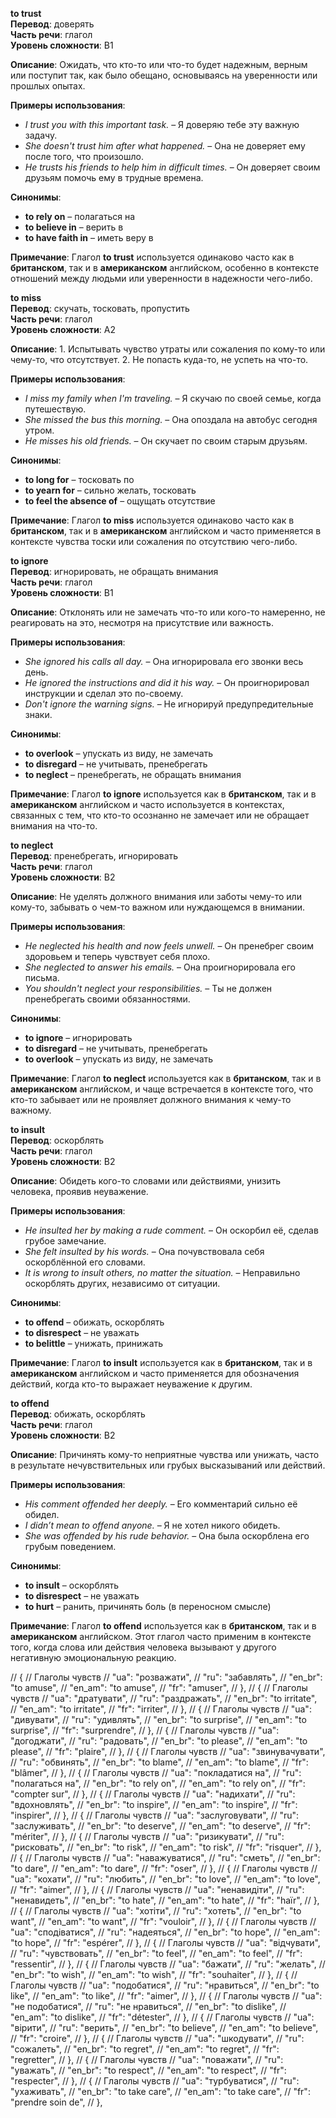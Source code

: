 **to trust**  
**Перевод**: доверять  
**Часть речи**: глагол  
**Уровень сложности**: B1  

**Описание**: Ожидать, что кто-то или что-то будет надежным, верным или поступит так, как было обещано, основываясь на уверенности или прошлых опытах.  

**Примеры использования**:  
- _I trust you with this important task._ – Я доверяю тебе эту важную задачу.  
- _She doesn't trust him after what happened._ – Она не доверяет ему после того, что произошло.  
- _He trusts his friends to help him in difficult times._ – Он доверяет своим друзьям помочь ему в трудные времена.  

**Синонимы**:  
- **to rely on** – полагаться на  
- **to believe in** – верить в  
- **to have faith in** – иметь веру в  

**Примечание**: Глагол **to trust** используется одинаково часто как в **британском**, так и в **американском** английском, особенно в контексте отношений между людьми или уверенности в надежности чего-либо.



**to miss**  
**Перевод**: скучать, тосковать, пропустить  
**Часть речи**: глагол  
**Уровень сложности**: A2  

**Описание**: 1. Испытывать чувство утраты или сожаления по кому-то или чему-то, что отсутствует. 2. Не попасть куда-то, не успеть на что-то.  

**Примеры использования**:  
- _I miss my family when I'm traveling._ – Я скучаю по своей семье, когда путешествую.  
- _She missed the bus this morning._ – Она опоздала на автобус сегодня утром.  
- _He misses his old friends._ – Он скучает по своим старым друзьям.  

**Синонимы**:  
- **to long for** – тосковать по  
- **to yearn for** – сильно желать, тосковать  
- **to feel the absence of** – ощущать отсутствие  

**Примечание**: Глагол **to miss** используется одинаково часто как в **британском**, так и в **американском** английском и часто применяется в контексте чувства тоски или сожаления по отсутствию чего-либо.



**to ignore**  
**Перевод**: игнорировать, не обращать внимания  
**Часть речи**: глагол  
**Уровень сложности**: B1  

**Описание**: Отклонять или не замечать что-то или кого-то намеренно, не реагировать на это, несмотря на присутствие или важность.  

**Примеры использования**:  
- _She ignored his calls all day._ – Она игнорировала его звонки весь день.  
- _He ignored the instructions and did it his way._ – Он проигнорировал инструкции и сделал это по-своему.  
- _Don't ignore the warning signs._ – Не игнорируй предупредительные знаки.  

**Синонимы**:  
- **to overlook** – упускать из виду, не замечать  
- **to disregard** – не учитывать, пренебрегать  
- **to neglect** – пренебрегать, не обращать внимания  

**Примечание**: Глагол **to ignore** используется как в **британском**, так и в **американском** английском и часто используется в контекстах, связанных с тем, что кто-то осознанно не замечает или не обращает внимания на что-то.



**to neglect**  
**Перевод**: пренебрегать, игнорировать  
**Часть речи**: глагол  
**Уровень сложности**: B2  

**Описание**: Не уделять должного внимания или заботы чему-то или кому-то, забывать о чем-то важном или нуждающемся в внимании.  

**Примеры использования**:  
- _He neglected his health and now feels unwell._ – Он пренебрег своим здоровьем и теперь чувствует себя плохо.  
- _She neglected to answer his emails._ – Она проигнорировала его письма.  
- _You shouldn't neglect your responsibilities._ – Ты не должен пренебрегать своими обязанностями.  

**Синонимы**:  
- **to ignore** – игнорировать  
- **to disregard** – не учитывать, пренебрегать  
- **to overlook** – упускать из виду, не замечать  

**Примечание**: Глагол **to neglect** используется как в **британском**, так и в **американском** английском, и чаще встречается в контексте того, что кто-то забывает или не проявляет должного внимания к чему-то важному.



**to insult**  
**Перевод**: оскорблять  
**Часть речи**: глагол  
**Уровень сложности**: B2  

**Описание**: Обидеть кого-то словами или действиями, унизить человека, проявив неуважение.  

**Примеры использования**:  
- _He insulted her by making a rude comment._ – Он оскорбил её, сделав грубое замечание.  
- _She felt insulted by his words._ – Она почувствовала себя оскорблённой его словами.  
- _It is wrong to insult others, no matter the situation._ – Неправильно оскорблять других, независимо от ситуации.  

**Синонимы**:  
- **to offend** – обижать, оскорблять  
- **to disrespect** – не уважать  
- **to belittle** – унижать, принижать  

**Примечание**: Глагол **to insult** используется как в **британском**, так и в **американском** английском и часто применяется для обозначения действий, когда кто-то выражает неуважение к другим.



**to offend**  
**Перевод**: обижать, оскорблять  
**Часть речи**: глагол  
**Уровень сложности**: B2  

**Описание**: Причинять кому-то неприятные чувства или унижать, часто в результате нечувствительных или грубых высказываний или действий.  

**Примеры использования**:  
- _His comment offended her deeply._ – Его комментарий сильно её обидел.  
- _I didn’t mean to offend anyone._ – Я не хотел никого обидеть.  
- _She was offended by his rude behavior._ – Она была оскорблена его грубым поведением.  

**Синонимы**:  
- **to insult** – оскорблять  
- **to disrespect** – не уважать  
- **to hurt** – ранить, причинять боль (в переносном смысле)  

**Примечание**: Глагол **to offend** используется как в **британском**, так и в **американском** английском. Этот глагол часто применим в контексте того, когда слова или действия человека вызывают у другого негативную эмоциональную реакцию.



// { // Глаголы чувств
//     "ua": "розважати",
//     "ru": "забавлять",
//     "en_br": "to amuse",
//     "en_am": "to amuse",
//     "fr": "amuser",
// },
// { // Глаголы чувств
//     "ua": "дратувати",
//     "ru": "раздражать",
//     "en_br": "to irritate",
//     "en_am": "to irritate",
//     "fr": "irriter",
// },
// { // Глаголы чувств
//     "ua": "дивувати",
//     "ru": "удивлять",
//     "en_br": "to surprise",
//     "en_am": "to surprise",
//     "fr": "surprendre",
// },
// { // Глаголы чувств
//     "ua": "догоджати",
//     "ru": "радовать",
//     "en_br": "to please",
//     "en_am": "to please",
//     "fr": "plaire",
// },
// { // Глаголы чувств
//     "ua": "звинувачувати",
//     "ru": "обвинять",
//     "en_br": "to blame",
//     "en_am": "to blame",
//     "fr": "blâmer",
// },
// { // Глаголы чувств
//     "ua": "покладатися на",
//     "ru": "полагаться на",
//     "en_br": "to rely on",
//     "en_am": "to rely on",
//     "fr": "compter sur",
// },
// { // Глаголы чувств
//     "ua": "надихати",
//     "ru": "вдохновлять",
//     "en_br": "to inspire",
//     "en_am": "to inspire",
//     "fr": "inspirer",
// },
// { // Глаголы чувств
//     "ua": "заслуговувати",
//     "ru": "заслуживать",
//     "en_br": "to deserve",
//     "en_am": "to deserve",
//     "fr": "mériter",
// },
// { // Глаголы чувств
//     "ua": "ризикувати",
//     "ru": "рисковать",
//     "en_br": "to risk",
//     "en_am": "to risk",
//     "fr": "risquer",
// },
// { // Глаголы чувств
//     "ua": "наважуватися",
//     "ru": "сметь",
//     "en_br": "to dare",
//     "en_am": "to dare",
//     "fr": "oser",
// },
// { // Глаголы чувств
//     "ua": "кохати",
//     "ru": "любить",
//     "en_br": "to love",
//     "en_am": "to love",
//     "fr": "aimer",
// },
// { // Глаголы чувств
//     "ua": "ненавидіти",
//     "ru": "ненавидеть",
//     "en_br": "to hate",
//     "en_am": "to hate",
//     "fr": "haïr",
// },
// { // Глаголы чувств
//     "ua": "хотіти",
//     "ru": "хотеть",
//     "en_br": "to want",
//     "en_am": "to want",
//     "fr": "vouloir",
// },
// { // Глаголы чувств
//     "ua": "сподіватися",
//     "ru": "надеяться",
//     "en_br": "to hope",
//     "en_am": "to hope",
//     "fr": "espérer",
// },
// { // Глаголы чувств
//     "ua": "відчувати",
//     "ru": "чувствовать",
//     "en_br": "to feel",
//     "en_am": "to feel",
//     "fr": "ressentir",
// },
// { // Глаголы чувств
//     "ua": "бажати",
//     "ru": "желать",
//     "en_br": "to wish",
//     "en_am": "to wish",
//     "fr": "souhaiter",
// },
// { // Глаголы чувств
//     "ua": "подобатися",
//     "ru": "нравиться",
//     "en_br": "to like",
//     "en_am": "to like",
//     "fr": "aimer",
// },
// { // Глаголы чувств
//     "ua": "не подобатися",
//     "ru": "не нравиться",
//     "en_br": "to dislike",
//     "en_am": "to dislike",
//     "fr": "détester",
// },
// { // Глаголы чувств
//     "ua": "вірити",
//     "ru": "верить",
//     "en_br": "to believe",
//     "en_am": "to believe",
//     "fr": "croire",
// },
// { // Глаголы чувств
//     "ua": "шкодувати",
//     "ru": "сожалеть",
//     "en_br": "to regret",
//     "en_am": "to regret",
//     "fr": "regretter",
// },
// { // Глаголы чувств
//     "ua": "поважати",
//     "ru": "уважать",
//     "en_br": "to respect",
//     "en_am": "to respect",
//     "fr": "respecter",
// },
// { // Глаголы чувств
//     "ua": "турбуватися",
//     "ru": "ухаживать",
//     "en_br": "to take care",
//     "en_am": "to take care",
//     "fr": "prendre soin de",
// },
